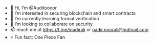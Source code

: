 - 👋 Hi, I’m @Auditoooor
- 👀 I’m interested in securing blockchain and smart contracts
- 🌱 I’m currently learning formal verification
- 💞️ I’m looking to collaborate on security 
- 📫 reach me at https://t.me/inadirali or nadir.noorali@hotmail.com
- ⚡ Fun fact: One Piece Fan

<!---
Auditoooor/Auditoooor is a ✨ special ✨ repository because its `README.md` (this file) appears on your GitHub profile.
You can click the Preview link to take a look at your changes.
--->
